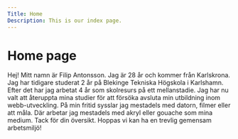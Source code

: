 ```yaml
---
Title: Home
Description: This is our index page.
---
```


Home page
==========================

Hej! Mitt namn är Filip Antonsson.
Jag är 28 år och kommer från Karlskrona.
Jag har tidigare studerat 2 år på Blekinge Tekniska Högskola
i Karlshamn. Efter det har jag arbetat 4 år som skolresurs på
ett mellanstadie.
Jag har nu valt att återuppta mina studier för att försöka avsluta
min utbildning inom webb-utveckling.
På min fritid sysslar jag mestadels med datorn, filmer eller att måla.
Där arbetar jag mestadels med akryl eller gouache som mina medium.
Tack för din översikt.
Hoppas vi kan ha en trevlig gemensam arbetsmiljö!
